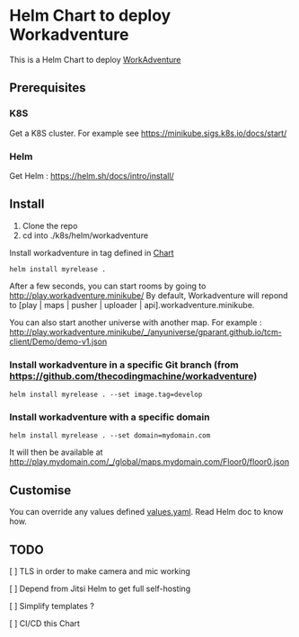 # Helm Chart to deploy Workadventure

This is a Helm Chart to deploy [WorkAdventure](https://github.com/thecodingmachine/workadventure)

## Prerequisites

### K8S

Get a K8S cluster. For example see https://minikube.sigs.k8s.io/docs/start/

### Helm

Get Helm : https://helm.sh/docs/intro/install/

## Install

1. Clone the repo
2. cd into ./k8s/helm/workadventure

Install workadventure in tag defined in [Chart](./Chart.yaml)
```
helm install myrelease .
```

After a few seconds, you can start rooms by going to http://play.workadventure.minikube/
By default, Workadventure will repond to [play | maps | pusher | uploader | api].workadventure.minikube.

You can also start another universe with another map. For example : http://play.workadventure.minikube/_/anyuniverse/gparant.github.io/tcm-client/Demo/demo-v1.json

### Install workadventure in a specific Git branch (from https://github.com/thecodingmachine/workadventure)
```
helm install myrelease . --set image.tag=develop
```

### Install workadventure with a specific domain
```
helm install myrelease . --set domain=mydomain.com
```

It will then be available at http://play.mydomain.com/_/global/maps.mydomain.com/Floor0/floor0.json


## Customise

You can override any values defined [values.yaml](./values.yaml). Read Helm doc to know how.

## TODO

[ ] TLS in order to make camera and mic working

[ ] Depend from Jitsi Helm to get full self-hosting

[ ] Simplify templates ?

[ ] CI/CD this Chart
